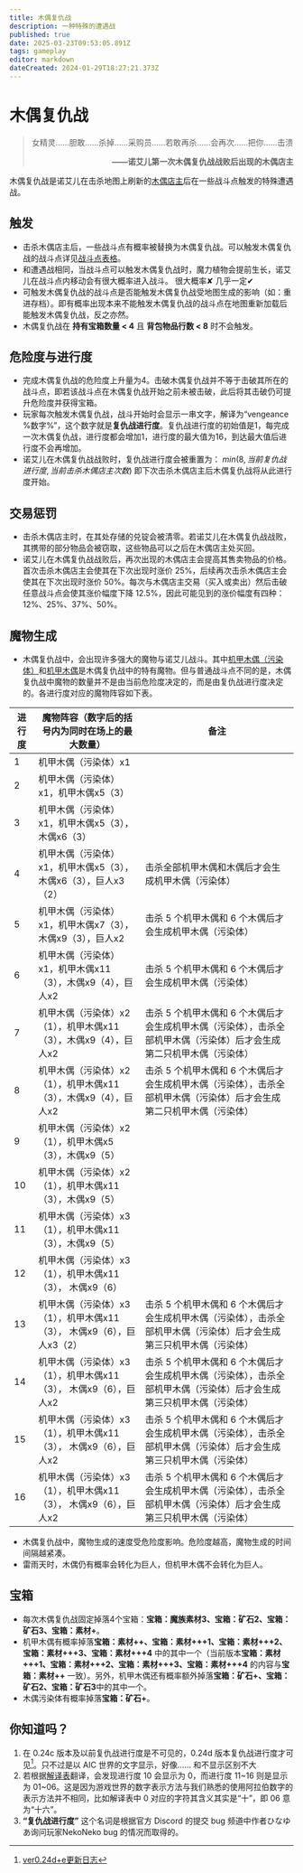 ```yaml
---
title: 木偶复仇战
description: 一种特殊的遭遇战
published: true
date: 2025-03-23T09:53:05.891Z
tags: gameplay
editor: markdown
dateCreated: 2024-01-29T18:27:21.373Z
---
```


# 木偶复仇战
> 女精灵……胆敢……杀掉……采购员……若敢再杀……会再次……把你……击溃
**<p style="text-align: right;">——诺艾儿第一次木偶复仇战战败后出现的木偶店主</p>**

木偶复仇战是诺艾儿在击杀地图上刷新的[木偶店主](/zh/enemy/sales-puppet)后在一些战斗点触发的特殊遭遇战。

## 触发
- 击杀木偶店主后，一些战斗点有概率被替换为木偶复仇战。可以触发木偶复仇战的战斗点详见[战斗点表格](/zh/battle-locations#%E6%88%98%E6%96%97%E7%82%B9%E8%A1%A8%E6%A0%BC)。
- 和遭遇战相同，当战斗点可以触发木偶复仇战时，魔力植物会提前生长，诺艾儿在战斗点内移动会有很大概率进入战斗。 <span class=spoiler>很大概率✘ 几乎一定✔</span>
- 可触发木偶复仇战的战斗点是否能触发木偶复仇战受地图生成的影响（如：重进存档）。即有概率出现本来不能触发木偶复仇战的战斗点在地图重新加载后能触发木偶复仇战，反之亦然。
- 木偶复仇战在 **持有宝箱数量 < 4** 且 **背包物品行数 < 8** 时不会触发。

## 危险度与进行度
- 完成木偶复仇战的危险度上升量为4。击破木偶复仇战并不等于击破其所在的战斗点，即若该战斗点在木偶复仇战开始之前未被击破，此后将其击破仍可提升危险度并获得宝箱。
- 玩家每次触发木偶复仇战，战斗开始时会显示一串文字，解译为“vengeance %数字%”，这个数字就是**复仇战进行度**。复仇战进行度的初始值是1，每完成一次木偶复仇战，进行度都会增加1，进行度的最大值为16，到达最大值后进行度不会再增加。
- 诺艾儿在木偶复仇战战败时，复仇战进行度会被重置为：
  $min(8, 当前复仇战进行度, 当前击杀木偶店主次数)$
  即下次击杀木偶店主后木偶复仇战将从此进行度开始。

## 交易惩罚
- 击杀木偶店主时，在其处存储的兑锭会被清零。若诺艾儿在木偶复仇战战败，其携带的部分物品会被窃取，这些物品可以之后在木偶店主处买回。
- 诺艾儿在木偶复仇战战败后，再次出现的木偶店主会提高其售卖物品的价格。首次击杀木偶店主会使其在下次出现时涨价 25%，后续再次击杀木偶店主会使其在下次出现时涨价 50%。每次与木偶店主交易（买入或卖出）然后击破任意战斗点会使其涨价幅度下降 12.5%，因此可能见到的涨价幅度有四种：12%、25%、37%、50%。

## 魔物生成
- 木偶复仇战中，会出现许多强大的魔物与诺艾儿战斗。其中[机甲木偶（污染体）](/zh/enemy/armoured-wooden-puppet-contaminated)和[机甲木偶](/zh/enemy/armoured-wooden-puppet)是木偶复仇战中的特有魔物。但与普通战斗点不同的是，木偶复仇战中魔物的数量并不是由当前危险度决定的，而是由复仇战进行度决定的。各进行度对应的魔物阵容如下表。

| 进行度 | 魔物阵容（数字后的括号内为同时在场上的最大数量） | 备注 |
| --- | --- | --- |
| 1 | 机甲木偶（污染体）x1 | |
| 2 | 机甲木偶（污染体）x1，机甲木偶x5（3） | |
| 3 | 机甲木偶（污染体）x1，机甲木偶x5（3），木偶x6（3） | |
| 4 | 机甲木偶（污染体）x1，机甲木偶x5（3），木偶x6（3），巨人x3（2） | 击杀全部机甲木偶和木偶后才会生成机甲木偶（污染体） |
| 5 | 机甲木偶（污染体）x1，机甲木偶x7（3），木偶x9（3），巨人x2 | 击杀 5 个机甲木偶和 6 个木偶后才会生成机甲木偶（污染体） |
| 6 | 机甲木偶（污染体）x1，机甲木偶x11（3），木偶x9（4），巨人x2 | 击杀 5 个机甲木偶和 6 个木偶后才会生成机甲木偶（污染体） |
| 7 | 机甲木偶（污染体）x2（1），机甲木偶x11（3），木偶x9（4），巨人x2 | 击杀 5 个机甲木偶和 6 个木偶后才会生成机甲木偶（污染体），击杀全部机甲木偶（污染体）后才会生成第二只机甲木偶（污染体） |
| 8 | 机甲木偶（污染体）x2（1），机甲木偶x11（3），木偶x9（4），巨人x2 | 击杀 5 个机甲木偶和 6 个木偶后才会生成机甲木偶（污染体），击杀全部机甲木偶（污染体）后才会生成第二只机甲木偶（污染体） |
| 9 | 机甲木偶（污染体）x2（1），机甲木偶x5（3），木偶x9（5） | |
| 10 | 机甲木偶（污染体）x2（1），机甲木偶x11（3），木偶x9（5） | |
| 11 | 机甲木偶（污染体）x3（1），机甲木偶x11（3），木偶x9（5） | |
| 12 | 机甲木偶（污染体）x3（1），机甲木偶x11（3）， 木偶x9（6） | |
| 13 | 机甲木偶（污染体）x3（1），机甲木偶x11（3）， 木偶x9（6），巨人x3（2） | 击杀 5 个机甲木偶和 6 个木偶后才会生成机甲木偶（污染体），击杀全部机甲木偶（污染体）后才会生成第三只机甲木偶（污染体） |
| 14 | 机甲木偶（污染体）x3（1），机甲木偶x11（3）， 木偶x9（6），巨人x2| 击杀 5 个机甲木偶和 6 个木偶后才会生成机甲木偶（污染体），击杀全部机甲木偶（污染体）后才会生成第三只机甲木偶（污染体） |
| 15 | 机甲木偶（污染体）x3（1），机甲木偶x11（3）， 木偶x9（6），巨人x2| 击杀 5 个机甲木偶和 6 个木偶后才会生成机甲木偶（污染体），击杀全部机甲木偶（污染体）后才会生成第三只机甲木偶（污染体） |
| 16 | 机甲木偶（污染体）x3（1），机甲木偶x11（3）， 木偶x9（6），巨人x2| 击杀 5 个机甲木偶和 6 个木偶后才会生成机甲木偶（污染体），击杀全部机甲木偶（污染体）后才会生成第三只机甲木偶（污染体） |

- 木偶复仇战中，魔物生成的速度受危险度影响。危险度越高，魔物生成的时间间隔越紧凑。
- 雷雨天时，木偶仍有概率会转化为巨人，但机甲木偶不会转化为巨人。

## 宝箱
- 每次木偶复仇战固定掉落4个宝箱：**宝箱：魔族素材3、宝箱：矿石2、宝箱：矿石3、宝箱：素材+**。
- 机甲木偶有概率掉落**宝箱：素材++、宝箱：素材+++1、宝箱：素材+++2、宝箱：素材+++3、宝箱：素材+++4** 中的其中一个（当前版本**宝箱：素材+++1、宝箱：素材+++2、宝箱：素材+++3、宝箱：素材+++4** 的内容与**宝箱：素材++** 一致）。另外，机甲木偶还有概率额外掉落**宝箱：矿石+、宝箱：矿石2、宝箱：矿石3**中的其中一个。
- 木偶污染体有概率掉落**宝箱：矿石+**。

## 你知道吗？
1. 在 0.24c 版本及以前复仇战进行度是不可见的，0.24d 版本复仇战进行度才可见[^1]。<span class=spoiler>只不过是以 AIC 世界的文字显示，好像…… 和不显示区别不大</span>
2. 若根据[解译表](/zh/easter-eggs)翻译，会发现进行度 10 会显示为 0，而进行度 11~16 则是显示为 01~06。这是因为游戏世界的数字表示方法与我们熟悉的使用阿拉伯数字的表示方法并不相同，比如解译表中 0 对应的字符其含义其实是“十”，即 06 意为“十六”。
3. **“复仇战进行度”** 这个名词是根据官方 Discord 的提交 bug 频道中作者ひなゆあ询问玩家NekoNeko bug 的情况而取得的。


[^1]:[ver0.24d+e更新日志](https://www.bilibili.com/read/cv26944154)